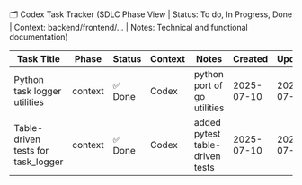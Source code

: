 🗂️ Codex Task Tracker (SDLC Phase View | Status: To do, In Progress, Done | Context: backend/frontend/... | Notes: Technical and functional documentation)


| **Task Title**                    | **Phase**                   | **Status** | **Context** | **Notes** | **Created** | **Updated** |
| --------------------------------- | --------------------------- | ---------- | ----------- | -------------------------------------------------------------- | ---------- | --------- |
| Python task logger utilities | context                   | ✅ Done        | Codex       | python port of go utilities | 2025-07-10 | 2025-07-10 |
| Table-driven tests for task_logger | context                   | ✅ Done        | Codex       | added pytest table-driven tests | 2025-07-10 | 2025-07-10 |
